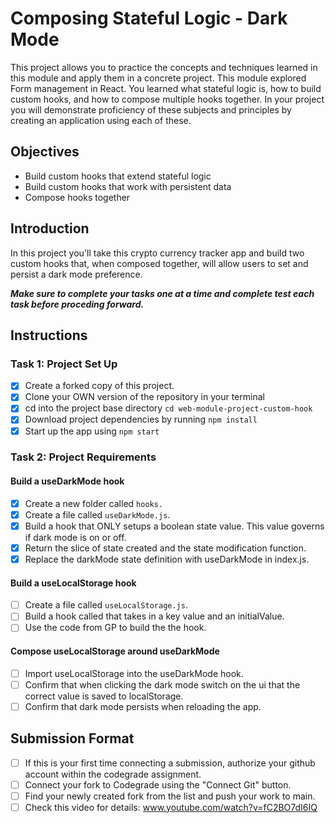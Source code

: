 # Composing Stateful Logic - Dark Mode

This project allows you to practice the concepts and techniques learned in this
module and apply them in a concrete project. This module explored Form
management in React. You learned what stateful logic is, how to build custom
hooks, and how to compose multiple hooks together. In your project you will
demonstrate proficiency of these subjects and principles by creating an
application using each of these.

## Objectives

- Build custom hooks that extend stateful logic
- Build custom hooks that work with persistent data
- Compose hooks together

## Introduction

In this project you'll take this crypto currency tracker app and build two
custom hooks that, when composed together, will allow users to set and persist a
dark mode preference.

**_Make sure to complete your tasks one at a time and complete test each task
before proceding forward._**

## Instructions

### Task 1: Project Set Up

- [x] Create a forked copy of this project.
- [x] Clone your OWN version of the repository in your terminal
- [x] cd into the project base directory `cd web-module-project-custom-hook`
- [x] Download project dependencies by running `npm install`
- [x] Start up the app using `npm start`

### Task 2: Project Requirements

#### Build a useDarkMode hook

- [x] Create a new folder called `hooks.`
- [x] Create a file called `useDarkMode.js`.
- [x] Build a hook that ONLY setups a boolean state value. This value governs if
      dark mode is on or off.
- [x] Return the slice of state created and the state modification function.
- [x] Replace the darkMode state definition with useDarkMode in index.js.

#### Build a useLocalStorage hook

- [ ] Create a file called `useLocalStorage.js`.
- [ ] Build a hook called that takes in a key value and an initialValue.
- [ ] Use the code from GP to build the the hook.

#### Compose useLocalStorage around useDarkMode

- [ ] Import useLocalStorage into the useDarkMode hook.
- [ ] Confirm that when clicking the dark mode switch on the ui that the correct
      value is saved to localStorage.
- [ ] Confirm that dark mode persists when reloading the app.

## Submission Format

- [ ] If this is your first time connecting a submission, authorize your github
      account within the codegrade assignment.
- [ ] Connect your fork to Codegrade using the "Connect Git" button.
- [ ] Find your newly created fork from the list and push your work to main.
- [ ] Check this video for details: www.youtube.com/watch?v=fC2BO7dI6IQ

